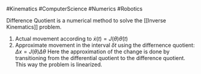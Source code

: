 #Kinematics #ComputerScience #Numerics #Robotics 

Difference Quotient is a numerical method to solve the [[Inverse Kinematics]] problem.
1. Actual movement according to $\dot{x}(t) = J(\theta) \dot{\theta}(t)$ 
2. Approximate movement in the interval $\delta t$ using the differnence quotient: $\Delta x = J(\theta)\Delta \theta$ 
Here the approximation of the change is done by transitioning from the differential quotient to the difference quotient. This way the problem is linearized.
